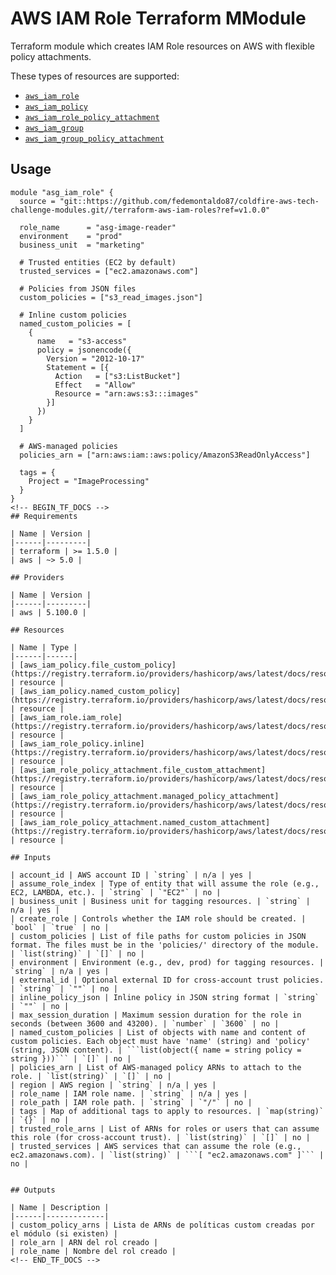 # AWS IAM Role Terraform MModule

Terraform module which creates IAM Role resources on AWS with flexible policy attachments.

These types of resources are supported:

* [`aws_iam_role`](https://registry.terraform.io/providers/hashicorp/aws/latest/docs/resources/iam_role)
* [`aws_iam_policy`](https://registry.terraform.io/providers/hashicorp/aws/latest/docs/resources/iam_policy)
* [`aws_iam_role_policy_attachment`](https://registry.terraform.io/providers/hashicorp/aws/latest/docs/resources/iam_role_policy_attachment)
* [`aws_iam_group`](https://registry.terraform.io/providers/hashicorp/aws/latest/docs/resources/iam_group)
* [`aws_iam_group_policy_attachment`](https://registry.terraform.io/providers/hashicorp/aws/latest/docs/resources/iam_group_policy_attachment)

## Usage

```hcl
module "asg_iam_role" {
  source = "git::https://github.com/fedemontaldo87/coldfire-aws-tech-challenge-modules.git//terraform-aws-iam-roles?ref=v1.0.0"

  role_name      = "asg-image-reader"
  environment    = "prod"
  business_unit  = "marketing"

  # Trusted entities (EC2 by default)
  trusted_services = ["ec2.amazonaws.com"]
  
  # Policies from JSON files
  custom_policies = ["s3_read_images.json"]
  
  # Inline custom policies
  named_custom_policies = [
    {
      name   = "s3-access"
      policy = jsonencode({
        Version = "2012-10-17"
        Statement = [{
          Action   = ["s3:ListBucket"]
          Effect   = "Allow"
          Resource = "arn:aws:s3:::images"
        }]
      })
    }
  ]

  # AWS-managed policies
  policies_arn = ["arn:aws:iam::aws:policy/AmazonS3ReadOnlyAccess"]

  tags = {
    Project = "ImageProcessing"
  }
}
<!-- BEGIN_TF_DOCS -->
## Requirements

| Name | Version |
|------|---------|
| terraform | >= 1.5.0 |
| aws | ~> 5.0 |

## Providers

| Name | Version |
|------|---------|
| aws | 5.100.0 |

## Resources

| Name | Type |
|------|------|
| [aws_iam_policy.file_custom_policy](https://registry.terraform.io/providers/hashicorp/aws/latest/docs/resources/iam_policy) | resource |
| [aws_iam_policy.named_custom_policy](https://registry.terraform.io/providers/hashicorp/aws/latest/docs/resources/iam_policy) | resource |
| [aws_iam_role.iam_role](https://registry.terraform.io/providers/hashicorp/aws/latest/docs/resources/iam_role) | resource |
| [aws_iam_role_policy.inline](https://registry.terraform.io/providers/hashicorp/aws/latest/docs/resources/iam_role_policy) | resource |
| [aws_iam_role_policy_attachment.file_custom_attachment](https://registry.terraform.io/providers/hashicorp/aws/latest/docs/resources/iam_role_policy_attachment) | resource |
| [aws_iam_role_policy_attachment.managed_policy_attachment](https://registry.terraform.io/providers/hashicorp/aws/latest/docs/resources/iam_role_policy_attachment) | resource |
| [aws_iam_role_policy_attachment.named_custom_attachment](https://registry.terraform.io/providers/hashicorp/aws/latest/docs/resources/iam_role_policy_attachment) | resource |

## Inputs

| account_id | AWS account ID | `string` | n/a | yes |
| assume_role_index | Type of entity that will assume the role (e.g., EC2, LAMBDA, etc.). | `string` | `"EC2"` | no |
| business_unit | Business unit for tagging resources. | `string` | n/a | yes |
| create_role | Controls whether the IAM role should be created. | `bool` | `true` | no |
| custom_policies | List of file paths for custom policies in JSON format. The files must be in the 'policies/' directory of the module. | `list(string)` | `[]` | no |
| environment | Environment (e.g., dev, prod) for tagging resources. | `string` | n/a | yes |
| external_id | Optional external ID for cross-account trust policies. | `string` | `""` | no |
| inline_policy_json | Inline policy in JSON string format | `string` | `""` | no |
| max_session_duration | Maximum session duration for the role in seconds (between 3600 and 43200). | `number` | `3600` | no |
| named_custom_policies | List of objects with name and content of custom policies. Each object must have 'name' (string) and 'policy' (string, JSON content). | ```list(object({ name = string policy = string }))``` | `[]` | no |
| policies_arn | List of AWS-managed policy ARNs to attach to the role. | `list(string)` | `[]` | no |
| region | AWS region | `string` | n/a | yes |
| role_name | IAM role name. | `string` | n/a | yes |
| role_path | IAM role path. | `string` | `"/"` | no |
| tags | Map of additional tags to apply to resources. | `map(string)` | `{}` | no |
| trusted_role_arns | List of ARNs for roles or users that can assume this role (for cross-account trust). | `list(string)` | `[]` | no |
| trusted_services | AWS services that can assume the role (e.g., ec2.amazonaws.com). | `list(string)` | ```[ "ec2.amazonaws.com" ]``` | no |


## Outputs

| Name | Description |
|------|-------------|
| custom_policy_arns | Lista de ARNs de políticas custom creadas por el módulo (si existen) |
| role_arn | ARN del rol creado |
| role_name | Nombre del rol creado |
<!-- END_TF_DOCS -->
